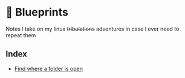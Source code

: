 # :blue_book: Blueprints

Notes I take on my linux ~~tribulations~~ adventures in case I ever need to repeat them

## Index
* [Find where a folder is open](disk_usage.md)
